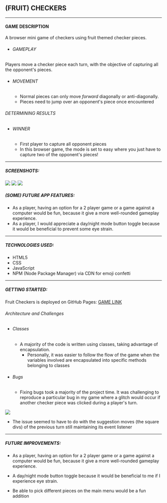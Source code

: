 ## (FRUIT) CHECKERS 
___

#### GAME DESCRIPTION

A browser mini game of checkers using fruit themed checker pieces. 

- ###### GAMEPLAY
Players move a checker piece each turn, with the objective of capturing all the opponent's pieces.
- ###### MOVEMENT
  - Normal pieces can only move <i>forward</i> diagonally or anti-diagonally.
  - Pieces need to jump over an opponent's piece once encountered
###### DETERMINING RESULTS
- ###### WINNER
  - First player to capture all opponent pieces
  - In this browser game, the mode is set to easy where you just have to capture two of the opponent's pieces!

___
##### SCREENSHOTS:
<img src="assets/start-game.png">
<img src="assets/blueberry-win.png">
<img src="assets/lemon-win.png">


##### (SOME) FUTURE APP FEATURES:
- As a player, having an option for a 2 player game or a game against a computer would be fun, because it give a more well-rounded gameplay experience.
- As a player, I would appreciate a day/night mode button toggle because it would be beneficial to prevent some eye strain.

___

##### TECHNOLOGIES USED:
- HTML5
- CSS
- JavaScript
- NPM (Node Package Manager) via CDN for emoji confetti
___

##### GETTING STARTED:

Fruit Checkers is deployed on GitHub Pages:
<a href="https://dmt94.github.io/checkers/">GAME LINK</a>

###### Architecture and Challenges

- ###### Classes  
  - A majority of the code is written using classes, taking advantage of encapsulation.
    - Personally, it was easier to follow the flow of the game when the variables involved are encapsulated into specific methods belonging to classes
- ###### Bugs
  - Fixing bugs took a majority of the project time. It was challenging to reproduce a particular bug in my game where a glitch would occur if another checker piece was clicked during a player's turn.

<img src="./assets/bug.png">

  - The issue seemed to have to do with the suggestion moves (the square divs) of the previous turn still maintaining its event listener

___

##### FUTURE IMPROVEMENTS:

- As a player, having an option for a 2 player game or a game against a computer would be fun, because it give a more well-rounded gameplay experience.

- A day/night mode button toggle because it would be beneficial to me if I experience eye strain.

- Be able to pick different pieces on the main menu would be a fun addition

